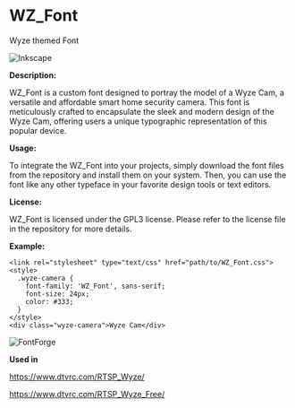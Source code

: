 # WZ_Font
Wyze themed Font

![Inkscape](https://github.com/ChiroIp/WZ_Font/assets/4256115/d66cd383-0cff-4ab8-9f8d-bd89f5f26036)

**Description:**

WZ_Font is a custom font designed to portray the model of a Wyze Cam, a versatile and affordable smart home security camera. 
This font is meticulously crafted to encapsulate the sleek and modern design of the Wyze Cam, offering users a unique typographic representation of this popular device.

**Usage:**

To integrate the WZ_Font into your projects, simply download the font files from the repository and install them on your system. Then, you can use the font like any other typeface in your favorite design tools or text editors.

**License:**

WZ_Font is licensed under the GPL3 license. Please refer to the license file in the repository for more details.

**Example:**

```
<link rel="stylesheet" type="text/css" href="path/to/WZ_Font.css">
<style>
  .wyze-camera {
    font-family: 'WZ_Font', sans-serif;
    font-size: 24px;
    color: #333;
  }
</style>
<div class="wyze-camera">Wyze Cam</div>
```
![FontForge](https://github.com/ChiroIp/WZ_Font/assets/4256115/f109daa1-c6d5-4d67-bf28-ef3c70d8c886)

**Used in**

https://www.dtvrc.com/RTSP_Wyze/

https://www.dtvrc.com/RTSP_Wyze_Free/

